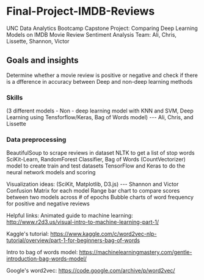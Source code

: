 # Final-Project-IMDB-Reviews
UNC Data Analytics Bootcamp Capstone Project: Comparing Deep Learning Models on IMDB Movie Review Sentiment Analysis
Team: Ali, Chris, Lissette, Shannon, Victor

## Goals and insights
Determine whether a movie review is positive or negative and check if there is a dfference in accuracy between Deep and non-deep learning methods

### Skills
(3 different models - Non - deep learning model with KNN and SVM, Deep Learning using Tensforflow/Keras, Bag of Words model) --- Ali, Chris, and Lissette

### Data preprocessing
BeautifulSoup to scrape reviews in dataset
NLTK to get a list of stop words
SciKit-Learn, RandomForest Classifier, Bag of Words (CountVectorizer) model to create train and test datasets
TensorFlow and Keras to do the neural network models and scoring 

Visualization ideas: (SciKit, Matplotlib, D3.js) --- Shannon and Victor
Confusion Matrix for each model
Range bar chart to compare scores between two models across # of epochs 
Bubble charts of word frequency for positive and negative reviews 

Helpful links:
Animated guide to machine learning: http://www.r2d3.us/visual-intro-to-machine-learning-part-1/

Kaggle's tutorial: https://www.kaggle.com/c/word2vec-nlp-tutorial/overview/part-1-for-beginners-bag-of-words

Intro to bag of words model: https://machinelearningmastery.com/gentle-introduction-bag-words-model/

Google's word2vec: https://code.google.com/archive/p/word2vec/
